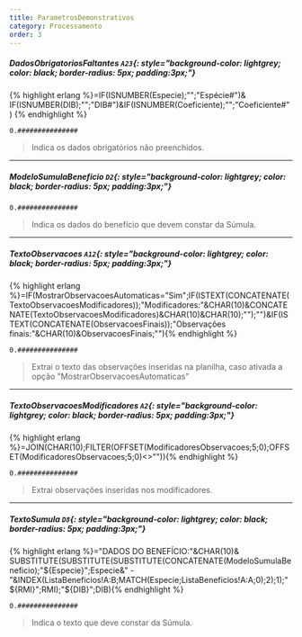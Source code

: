 ```yaml
---
title: ParametrosDemonstrativos
category: Processamento
order: 3
---
```


##### **DadosObrigatoriosFaltantes** `A23`{: style="background-color: lightgrey; color: black; border-radius: 5px; padding:3px;"}
{% highlight erlang %}=IF(ISNUMBER(Especie);"";"Espécie#")& IF(ISNUMBER(DIB);"";"DIB#")&IF(ISNUMBER(Coeficiente);"";"Coeficiente#")
{% endhighlight %}


~~~
0.###############
~~~


> Indica os dados obrigatórios não preenchidos.

* * *

##### **ModeloSumulaBeneficio** `D2`{: style="background-color: lightgrey; color: black; border-radius: 5px; padding:3px;"}


~~~
0.###############
~~~


> Indica os dados do benefício que devem constar da Súmula.

* * *

##### **TextoObservacoes** `A12`{: style="background-color: lightgrey; color: black; border-radius: 5px; padding:3px;"}
{% highlight erlang %}=IF(MostrarObservacoesAutomaticas="Sim";IF(ISTEXT(CONCATENATE(TextoObservacoesModificadores));"Modificadores:"&CHAR(10)&CONCATENATE(TextoObservacoesModificadores)&CHAR(10)&CHAR(10);"");"")&IF(ISTEXT(CONCATENATE(ObservacoesFinais));"Observações finais:"&CHAR(10)&ObservacoesFinais;""){% endhighlight %}


~~~
0.###############
~~~


> Extrai o texto das observações inseridas na planilha, caso ativada a  opção "MostrarObservacoesAutomaticas"

* * *

##### **TextoObservacoesModificadores** `A2`{: style="background-color: lightgrey; color: black; border-radius: 5px; padding:3px;"}
{% highlight erlang %}=JOIN(CHAR(10);FILTER(OFFSET(ModificadoresObservacoes;5;0);OFFSET(ModificadoresObservacoes;5;0)<>"")){% endhighlight %}


~~~
0.###############
~~~


> Extrai observações inseridas nos modificadores.



* * *

##### **TextoSumula** `D8`{: style="background-color: lightgrey; color: black; border-radius: 5px; padding:3px;"}
{% highlight erlang %}="DADOS DO BENEFÍCIO:"&CHAR(10)& SUBSTITUTE(SUBSTITUTE(SUBSTITUTE(CONCATENATE(ModeloSumulaBeneficio);"${Especie}";Especie&" - "&INDEX(ListaBeneficios!A:B;MATCH(Especie;ListaBeneficios!A:A;0);2);1);"${RMI}";RMI);"${DIB}";DIB){% endhighlight %}


~~~
0.###############
~~~


> Indica o texto que deve constar da Súmula.